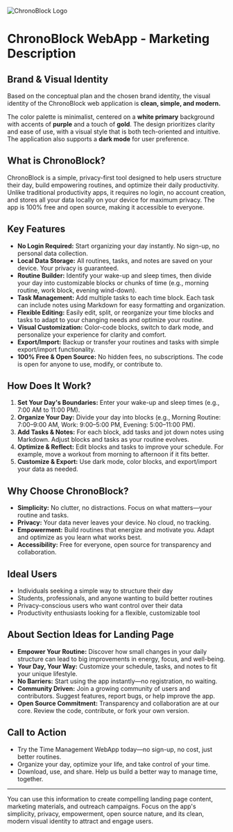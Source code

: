 

![ChronoBlock Logo](./chronoblock_logo.png)

# ChronoBlock WebApp - Marketing Description


## Brand & Visual Identity

Based on the conceptual plan and the chosen brand identity, the visual identity of the ChronoBlock web application is **clean, simple, and modern.**

The color palette is minimalist, centered on a **white primary** background with accents of **purple** and a touch of **gold**. The design prioritizes clarity and ease of use, with a visual style that is both tech-oriented and intuitive. The application also supports a **dark mode** for user preference.

## What is ChronoBlock?

ChronoBlock is a simple, privacy-first tool designed to help users structure their day, build empowering routines, and optimize their daily productivity. Unlike traditional productivity apps, it requires no login, no account creation, and stores all your data locally on your device for maximum privacy. The app is 100% free and open source, making it accessible to everyone.

## Key Features

- **No Login Required:** Start organizing your day instantly. No sign-up, no personal data collection.
- **Local Data Storage:** All routines, tasks, and notes are saved on your device. Your privacy is guaranteed.
- **Routine Builder:** Identify your wake-up and sleep times, then divide your day into customizable blocks or chunks of time (e.g., morning routine, work block, evening wind-down).
- **Task Management:** Add multiple tasks to each time block. Each task can include notes using Markdown for easy formatting and organization.
- **Flexible Editing:** Easily edit, split, or reorganize your time blocks and tasks to adapt to your changing needs and optimize your routine.
- **Visual Customization:** Color-code blocks, switch to dark mode, and personalize your experience for clarity and comfort.
- **Export/Import:** Backup or transfer your routines and tasks with simple export/import functionality.
- **100% Free & Open Source:** No hidden fees, no subscriptions. The code is open for anyone to use, modify, or contribute to.

## How Does It Work?

1. **Set Your Day's Boundaries:** Enter your wake-up and sleep times (e.g., 7:00 AM to 11:00 PM).
2. **Organize Your Day:** Divide your day into blocks (e.g., Morning Routine: 7:00–9:00 AM, Work: 9:00–5:00 PM, Evening: 5:00–11:00 PM).
3. **Add Tasks & Notes:** For each block, add tasks and jot down notes using Markdown. Adjust blocks and tasks as your routine evolves.
4. **Optimize & Reflect:** Edit blocks and tasks to improve your schedule. For example, move a workout from morning to afternoon if it fits better.
5. **Customize & Export:** Use dark mode, color blocks, and export/import your data as needed.

## Why Choose ChronoBlock?

- **Simplicity:** No clutter, no distractions. Focus on what matters—your routine and tasks.
- **Privacy:** Your data never leaves your device. No cloud, no tracking.
- **Empowerment:** Build routines that energize and motivate you. Adapt and optimize as you learn what works best.
- **Accessibility:** Free for everyone, open source for transparency and collaboration.

## Ideal Users

- Individuals seeking a simple way to structure their day
- Students, professionals, and anyone wanting to build better routines
- Privacy-conscious users who want control over their data
- Productivity enthusiasts looking for a flexible, customizable tool

## About Section Ideas for Landing Page

- **Empower Your Routine:** Discover how small changes in your daily structure can lead to big improvements in energy, focus, and well-being.
- **Your Day, Your Way:** Customize your schedule, tasks, and notes to fit your unique lifestyle.
- **No Barriers:** Start using the app instantly—no registration, no waiting.
- **Community Driven:** Join a growing community of users and contributors. Suggest features, report bugs, or help improve the app.
- **Open Source Commitment:** Transparency and collaboration are at our core. Review the code, contribute, or fork your own version.

## Call to Action

- Try the Time Management WebApp today—no sign-up, no cost, just better routines.
- Organize your day, optimize your life, and take control of your time.
- Download, use, and share. Help us build a better way to manage time, together.

---


You can use this information to create compelling landing page content, marketing materials, and outreach campaigns. Focus on the app's simplicity, privacy, empowerment, open source nature, and its clean, modern visual identity to attract and engage users.
